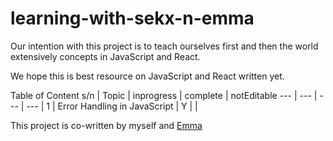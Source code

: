 # learning-with-sekx-n-emma

Our intention with this project is to teach ourselves first and then the world extensively concepts in JavaScript and React.

We hope this is best resource on JavaScript and React written yet.

Table of Content
s/n | Topic | inprogress | complete | notEditable 
--- | --- | --- | --- |
1 | Error Handling in JavaScript | Y |  |  

This project is co-written by myself and [Emma](https://github.com/Emmyekwe)
